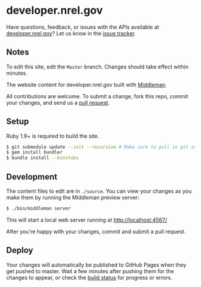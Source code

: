 # developer.nrel.gov

Have questions, feedback, or issues with the APIs available at [developer.nrel.gov](https://developer.nrel.gov/)? Let us know in the [issue tracker](https://github.com/NREL/developer.nrel.gov/issues).

## Notes 

To edit this site, edit the `Master` branch.  Changes should take effect within minutes.  

The website content for developer.nrel.gov built with [Middleman](http://middlemanapp.com).

All contributions are welcome. To submit a change, fork this repo, commit your changes, and send us a [pull request](https://help.github.com/articles/using-pull-requests).

## Setup

Ruby 1.9+ is required to build the site.

```sh
$ git submodule update --init --recursive # Make sure to pull in git submodules
$ gem install bundler
$ bundle install --binstubs
```

## Development

The content files to edit are in `./source`. You can view your changes as you make them by running the Middleman preview server:

```sh
$ ./bin/middleman server
```

This will start a local web server running at [http://localhost:4567/](http://localhost:4567/)

After you're happy with your changes, commit and submit a pull request.

## Deploy

Your changes will automatically be published to GitHub Pages when they get pushed to master. Wait a few minutes after pushing them for the changes to appear, or check the [build status](https://circleci.com/gh/NREL/developer.nrel.gov) for progress or errors.
